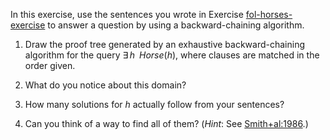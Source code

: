 

In this exercise, use the sentences you wrote in
Exercise <a href="#">fol-horses-exercise</a> to answer a question by
using a backward-chaining algorithm.<br>

1.  Draw the proof tree generated by an exhaustive backward-chaining
    algorithm for the query ${\exists\,h\;\;}{Horse}(h)$, where
    clauses are matched in the order given.<br>

2.  What do you notice about this domain?<br>

3.  How many solutions for $h$ actually follow from your sentences?<br>

4.  Can you think of a way to find all of them? (<i>Hint</i>:
    See <a class="paperRef" title="" href="">Smith+al:1986</a>.)<br>
